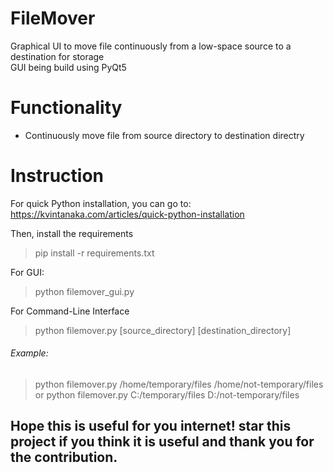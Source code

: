 # FileMover
Graphical UI to move file continuously from a low-space source to a destination for storage 
\
GUI being build using PyQt5

# Functionality
* Continuously move file from source directory to destination directry

# Instruction
For quick Python installation, you can go to:
https://kvintanaka.com/articles/quick-python-installation

Then, install the requirements
> pip install -r requirements.txt

For GUI:
> python filemover_gui.py

For Command-Line Interface
> python filemover.py [source_directory] [destination_directory]
  
###### Example:
> python filemover.py /home/temporary/files /home/not-temporary/files \
or
> python filemover.py C:/temporary/files D:/not-temporary/files

## Hope this is useful for you internet! star this project if you think it is useful and thank you for the contribution.

